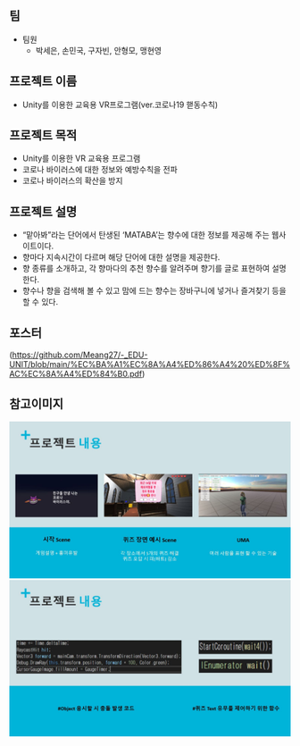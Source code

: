 ## 팀
- 팀원
    - 박세은, 손민국, 구자빈, 안형모, 맹현영

## 프로젝트 이름
- Unity를 이용한 교육용 VR프로그램(ver.코로나19 핻동수칙)

## 프로젝트 목적
- Unity를 이용한 VR 교육용 프로그램
- 코로나 바이러스에 대한 정보와 예방수칙을 전파
- 코로나 바이러스의 확산을 방지


## 프로젝트 설명
- “맡아봐”라는 단어에서 탄생된 ‘MATABA’는 향수에 대한 정보를 제공해 주는 웹사이트이다.
- 향마다 지속시간이 다르며 해당 단어에 대한 설명을 제공한다.
- 향 종류를 소개하고, 각 향마다의 추천 향수를 알려주며 향기를 글로 표현하여 설명한다.
- 향수나 향을 검색해 볼 수 있고 맘에 드는 향수는 장바구니에 넣거나 즐겨찾기 등을 할 수 있다.

## 포스터
(https://github.com/Meang27/-_EDU-UNIT/blob/main/%EC%BA%A1%EC%8A%A4%ED%86%A4%20%ED%8F%AC%EC%8A%A4%ED%84%B0.pdf)

## 참고이미지
![](https://github.com/Meang27/-_EDU-UNIT/blob/main/Scene_1.JPG)
![](https://github.com/Meang27/-_EDU-UNIT/blob/main/Scene_2.JPG)

